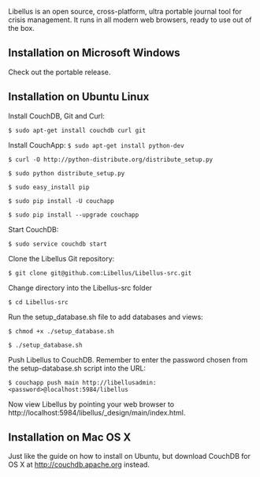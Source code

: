 Libellus is an open source, cross-platform, ultra portable journal tool for crisis management. It runs in all modern web browsers, ready to use out of the box.

## Installation on Microsoft Windows

Check out the portable release.

## Installation on Ubuntu Linux

Install CouchDB, Git and Curl:

`$ sudo apt-get install couchdb curl git`

Install CouchApp:
`$ sudo apt-get install python-dev`

`$ curl -O http://python-distribute.org/distribute_setup.py`

`$ sudo python distribute_setup.py`

`$ sudo easy_install pip`

`$ sudo pip install -U couchapp`

`$ sudo pip install --upgrade couchapp`

Start CouchDB:

`$ sudo service couchdb start`

Clone the Libellus Git repository:

`$ git clone git@github.com:Libellus/Libellus-src.git`

Change directory into the Libellus-src folder

`$ cd Libellus-src`

Run the setup_database.sh file to add databases and views:

`$ chmod +x ./setup_database.sh`

`$ ./setup_database.sh`

Push Libellus to CouchDB. Remember to enter the password chosen from the setup-database.sh script into the URL:

`$ couchapp push main http://libellusadmin:<password>@localhost:5984/libellus`

Now view Libellus by pointing your web browser to http://localhost:5984/libellus/_design/main/index.html.

## Installation on Mac OS X

Just like the guide on how to install on Ubuntu, but download CouchDB for OS X at http://couchdb.apache.org instead.
